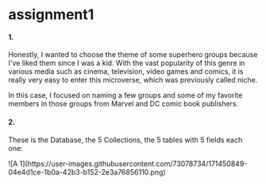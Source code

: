 # assignment1

<h4>1.</h4>
<p>
Honestly, I wanted to choose the theme of some superhero groups because I've liked them since I was a kid. With the vast popularity of this genre in various media such as cinema, television, video games and comics, it is really very easy to enter this microverse, which was previously called niche.
</p>
<p>
In this case, I focused on naming a few groups and some of my favorite members in those groups from Marvel and DC comic book publishers.
</p>
<h4>2.</h4>
<p>
These is the Database, the 5 Collections, the 5 tables with 5 fields each one:
</p>
<p>
![A 1](https://user-images.githubusercontent.com/73078734/171450849-04e4d1ce-1b0a-42b3-b152-2e3a76856110.png)
</p>

